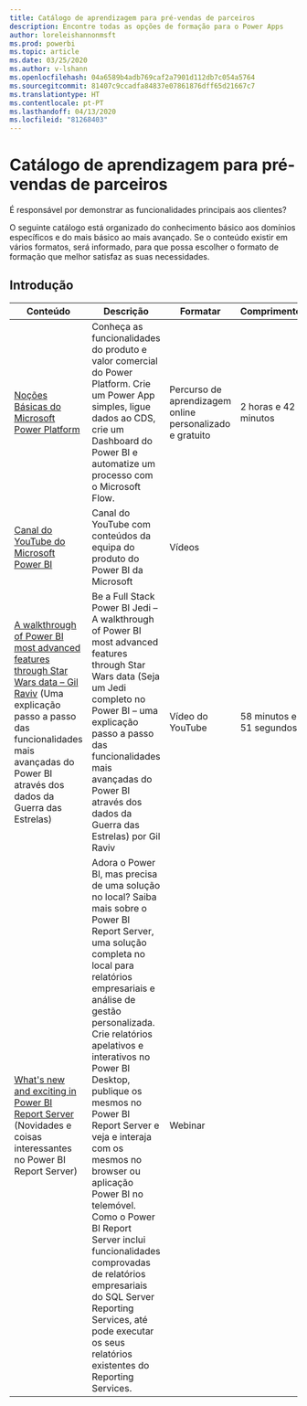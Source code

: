 ```yaml
---
title: Catálogo de aprendizagem para pré-vendas de parceiros
description: Encontre todas as opções de formação para o Power Apps
author: loreleishannonmsft
ms.prod: powerbi
ms.topic: article
ms.date: 03/25/2020
ms.author: v-lshann
ms.openlocfilehash: 04a6589b4adb769caf2a7901d112db7c054a5764
ms.sourcegitcommit: 81407c9ccadfa84837e07861876dff65d21667c7
ms.translationtype: HT
ms.contentlocale: pt-PT
ms.lasthandoff: 04/13/2020
ms.locfileid: "81268403"
---
```

# <a name="partner-pre-sales-learning-catalog"></a>Catálogo de aprendizagem para pré-vendas de parceiros

É responsável por demonstrar as funcionalidades principais aos clientes? 

O seguinte catálogo está organizado do conhecimento básico aos domínios específicos e do mais básico ao mais avançado. Se o conteúdo existir em vários formatos, será informado, para que possa escolher o formato de formação que melhor satisfaz as suas necessidades.

## <a name="get-started"></a>Introdução<a name="get-started"></a>
| Conteúdo  | Descrição | Formatar  | Comprimento   |
|-------------------------------------------------------------------------------------------------------------------------------------|-------------------------------------------------------------------------------------------------------------------------------------------------------------------------------------------------------------------------------------------------------------------------------------------------------------------------------------------------------------------------------------------------------------------------------------------------------------------------------------------------------------------------------------------------------------------|---------------------------------------|-------------|
| [Noções Básicas do Microsoft Power Platform](https://docs.microsoft.com/learn/paths/power-plat-fundamentals/)   | Conheça as funcionalidades do produto e valor comercial do Power Platform. Crie um Power App simples, ligue dados ao CDS, crie um Dashboard do Power BI e automatize um processo com o Microsoft Flow.   | Percurso de aprendizagem online personalizado e gratuito | 2 horas e 42 minutos   |
| [Canal do YouTube do Microsoft Power BI](https://www.youtube.com/user/mspowerbi/videos)                                                 | Canal do YouTube com conteúdos da equipa do produto do Power BI da Microsoft  | Vídeos |             |
| [A walkthrough of Power BI most advanced features through Star Wars data – Gil Raviv](https://www.youtube.com/watch?v=r0Qk5V8dvgg) (Uma explicação passo a passo das funcionalidades mais avançadas do Power BI através dos dados da Guerra das Estrelas) | Be a Full Stack Power BI Jedi – A walkthrough of Power BI most advanced features through Star Wars data (Seja um Jedi completo no Power BI – uma explicação passo a passo das funcionalidades mais avançadas do Power BI através dos dados da Guerra das Estrelas) por Gil Raviv  | Vídeo do YouTube   | 58 minutos e 51 segundos |
| [What's new and exciting in Power BI Report Server](https://info.microsoft.com/whats-new-powerbi-report-server-ondemand.html) (Novidades e coisas interessantes no Power BI Report Server)       | Adora o Power BI, mas precisa de uma solução no local? Saiba mais sobre o Power BI Report Server, uma solução completa no local para relatórios empresariais e análise de gestão personalizada. Crie relatórios apelativos e interativos no Power BI Desktop, publique os mesmos no Power BI Report Server e veja e interaja com os mesmos no browser ou aplicação Power BI no telemóvel. Como o Power BI Report Server inclui funcionalidades comprovadas de relatórios empresariais do SQL Server Reporting Services, até pode executar os seus relatórios existentes do Reporting Services. | Webinar   |             |